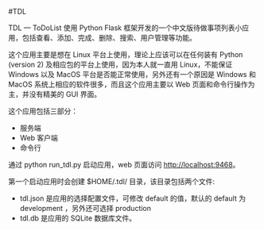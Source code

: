 #TDL

TDL — ToDoList 使用 Python Flask 框架开发的一个中文版待做事项列表小应用，包括查看、添加、完成、删除、搜索、用户管理等功能。

这个应用主要是想在 Linux 平台上使用，理论上应该可以在任何装有 Python (version 2) 及相应包的平台上使用，因为本人就一直用 Linux，不能保证 Windows 以及 MacOS 平台是否能正常使用，另外还有一个原因是 Windows 和 MacOS 系统上相应的软件很多，而且这个应用主要以 Web 页面和命令行操作为主，并没有精美的 GUI 界面。

这个应用包括三部分：

- 服务端
- Web 客户端
- 命令行

通过 python run_tdl.py 启动应用，web 页面访问 [http://localhost:9468](http://localhost:9468)。

第一个启动应用时会创建 $HOME/.tdl/ 目录，该目录包括两个文件:
- tdl.json 是应用的选择配置文件，可修改 default 的值，默认的 default 为 development ，另外还可选择 production
- tdl.db 是应用的 SQLite 数据库文件。